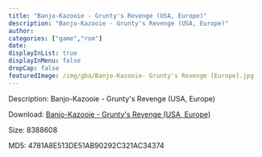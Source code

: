 ```yaml
---
title: "Banjo-Kazooie - Grunty's Revenge (USA, Europe)"
description: "Banjo-Kazooie - Grunty's Revenge (USA, Europe)"
author: 
categories: ["game","rom"]
date: 
displayInList: true
displayInMenu: false
dropCap: false
featuredImage: /img/gba/Banjo-Kazooie- Grunty's Revenge [Europe].jpg
---
```


Description: Banjo-Kazooie - Grunty's Revenge (USA, Europe)

Download: <a style="text-decoration:underline;" href="https://mega.nz/#!6OZiAKJL!Wh7ptJ1_ZBhFD_6XN6kl4IEZQoBdkgoyMLavdtn_7mw" target = "_blank" rel = "nofollow" > Banjo-Kazooie - Grunty's Revenge (USA, Europe)</a>

Size: 8388608

MD5: 4781A8E513DE51AB90292C321AC34374


